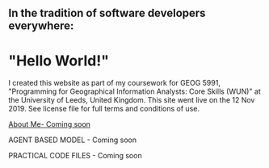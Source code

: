<h2>In the tradition of software developers everywhere:</h2>
<h1>"Hello World!"</h1>


<p>I created this website as part of my coursework for GEOG 5991, "Programming for Geographical Information Analysts: Core Skills (WUN)" at the University of Leeds, United Kingdom.  This site went live on the 12 Nov 2019. See license file for full terms and conditions of use.</p>


<a href="https://jlablacker.github.io/GEOG5991-Portfolio/About.html">About Me- Coming soon</a> 
<p>AGENT BASED MODEL - Coming soon</p>
<p>PRACTICAL CODE FILES - Coming soon</p>
